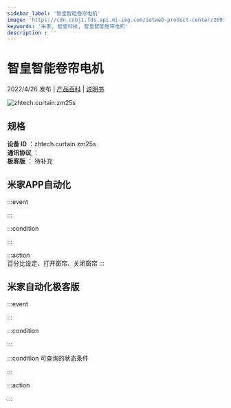 ```yaml
---
sidebar_label: '智皇智能卷帘电机'
image: 'https://cdn.cnbj1.fds.api.mi-img.com/iotweb-product-center/26913f135d4f7789933925cc17bddd31_1646013416929.png?GalaxyAccessKeyId=AKVGLQWBOVIRQ3XLEW&Expires=9223372036854775807&Signature=cdhAq/1MPUzBmwiCJz10OB5gFzs='
keywords: '米家, 智皇科技, 智皇智能卷帘电机'
description : ''
---
```

# 智皇智能卷帘电机

2022/4/26 发布 | [产品百科](https://home.mi.com/webapp/content/baike/product/index.html?model=zhtech.curtain.zm25s/) | [说明书](https://home.mi.com/views/introduction.html?model=zhtech.curtain.zm25s&region=cn)

![zhtech.curtain.zm25s](https://cdn.cnbj1.fds.api.mi-img.com/iotweb-product-center/26913f135d4f7789933925cc17bddd31_1646013416929.png?GalaxyAccessKeyId=AKVGLQWBOVIRQ3XLEW&Expires=9223372036854775807&Signature=cdhAq/1MPUzBmwiCJz10OB5gFzs=)

## 规格  
> 
**设备 ID** ：zhtech.curtain.zm25s  
**通讯协议** ：  
**极客版**  ： 待补充 


## 米家APP自动化  

:::event  

:::

:::condition  

:::

:::action   
百分比设定、打开窗帘、关闭窗帘
:::

## 米家自动化极客版  

:::event  

:::

:::condition  

:::

:::condition 可查询的状态条件  

:::

:::action  

:::

        

